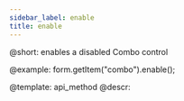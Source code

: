 ```yaml
---
sidebar_label: enable
title: enable
---          
```


@short: enables a disabled Combo control





@example:
form.getItem("combo").enable();


@template: api_method
@descr:


